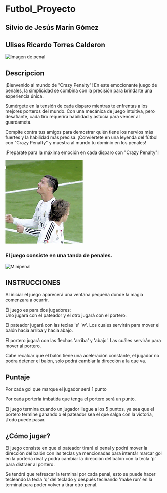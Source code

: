 # Futbol_Proyecto
## Silvio de Jesús Marín Gómez
## Ulises Ricardo Torres Calderon

![Imagen de penal](/assets/imagenes/penal.jpg)

## Descripcion
¡Bienvenido al mundo de "Crazy Penalty"! En este emocionante juego de penales, la simplicidad se combina con la precisión para brindarte una experiencia única.

Sumérgete en la tensión de cada disparo mientras te enfrentas a los mejores porteros del mundo. Con una mecánica de juego intuitiva, pero desafiante, cada tiro requerirá habilidad y astucia para vencer al guardameta.

Compite contra tus amigos para demostrar quién tiene los nervios más fuertes y la habilidad más precisa. ¡Conviértete en una leyenda del fútbol con "Crazy Penalty" y muestra al mundo tu dominio en los penales!

¡Prepárate para la máxima emoción en cada disparo con "Crazy Penalty"!

![Bicho festejando](assets/imagenes/Bicho.gif)

### El juego consiste en una tanda de penales.

![Minipenal](Imagenes/penal.gif)

## INSTRUCCIONES

Al iniciar el juego aparecerá una ventana pequeña donde la magia comenzara a ocurrir.

El juego es para dos jugadores:               
Uno jugará con el pateador y el otro jugará con el portero.

El pateador jugará con las teclas 's' 'w'. 
Los cuales servirán para mover el balón hacia arriba y hacia abajo.

El portero jugará con las flechas 'arriba' y 'abajo'. Las cuáles servirán para mover al portero.

Cabe recalcar que el balón tiene una aceleración constante, el jugador no podra detener el balón, solo podrá cambiar la dirección a la que va.

## Puntaje
Por cada gol que marque el jugador será 1 punto

Por cada portería imbatida que tenga el portero será un punto.

El juego termina cuando un jugador llegue a los 5 puntos, ya sea que el portero termine ganando o el pateador sea el que salga con la victoria, ¡Todo puede pasar.

## ¿Cómo jugar?

El juego consiste en que el pateador tirará el penal y podrá mover la dirección del balón con las teclas ya mencionadas para intentár marcar gol en la portería rival y podrá cambiar la dirección del balón con la tecla 'p' para distraer al portero.

Se tendrá que refrescar la terminal por cada penal, esto se puede hacer tecleando la tecla 'q' del teclado y después tecleando 'make run' en la terminal para poder volver a tirar otro penal.








